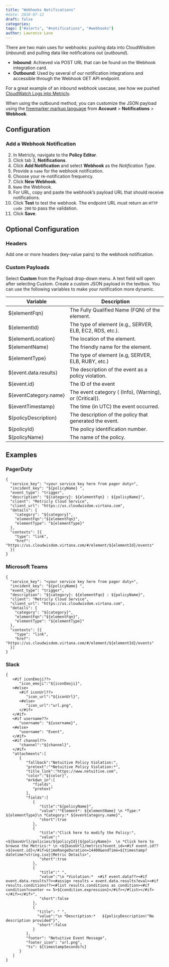 ```yaml
---
title: "Webhooks Notifications"
#date: 2018-07-12
draft: false
categories:
tags: ["#alerts", "#notifications", "#webhooks"]
author: Lawrence Lane
---
```


There are two main uses for webhooks: pushing data into CloudWisdom (_inbound_) and pulling data like notifications out (_outbound_).

- **Inbound**: Achieved via POST URL that can be found on the Webhook integration card.
- **Outbound**: Used by several of our notification integrations and accessible through the Webhook GET API endpoint.

For a great example of an inbound webhook usecase, see how we pushed [CloudWatch Logs into Metricly][1].

When using the outbound method, you can customize the JSON payload using the [freemarker markup language](https://freemarker.apache.org/docs/xgui_imperative_formal.html) from **Account** > **Notifications** > **Webhook**.

## Configuration

###  Add a Webhook Notification
2. In Metricly, navigate to the **Policy Editor**.
3. Click tab 3, **Notifications**.
4. Click **Add Notification** and select **Webhook** as the _Notification Type_.
5. Provide a `name` for the webhook notification.
6. Choose your re-notification frequency.
7. Click **New Webhook**.
8. `Name` the Webhook.
9. For URL, copy and paste the webhook’s payload URL that should receive notifications.
10. Click **Test** to test the webhook. The endpoint URL must return an `HTTP code 200` to pass the validation.
11. Click **Save**.

## Optional Configuration

### Headers
Add one or more headers (key-value pairs) to the webhook notification.

### Custom Payloads
Select **Custom** from the Payload drop-down menu. A text field will open after selecting Custom. Create a custom JSON payload in the textbox. You can use the following variables to make your notification more dynamic.

| Variable              | Description                                              |
|-----------------------|----------------------------------------------------------|
| ${elementFqn}         | The Fully Qualified Name (FQN) of the element.           |
| ${elementId}          | The type of element (e.g., SERVER, ELB, EC2, RDS, etc.). |
| ${elementLocation}    | The location of the element.                             |
| ${elementName}        | The friendly name for the element.                       |
| ${elementType}        | The type of element (e.g, SERVER, ELB, RUBY, etc.)       |
| ${event.data.results} | The description of the event as a policy violation.      |
| ${event.id}           | The ID of the event                                      |
| ${eventCategory.name} | The event category ( (Info), (Warning), or (Critical)).  |
| ${eventTimestamp}     | The time (in UTC) the event occurred.                    |
| ${policyDescription}  | The description of the policy that generated the event.  |
| ${policyId}           | The policy identification number.                        |
| ${policyName}         | The name of the policy.                                  |

## Examples

### PagerDuty

```
{
  "service_key": "<your service key here from pager duty>",
  "incident_key": "${policyName} ",
  "event_type": "trigger",
  "description": "${category}: ${elementFqn} : ${policyName}",
  "client": "Metricly Cloud Service",
  "client_url": "https://us.cloudwisdom.virtana.com",
  "details": {
    "category": "${category}",
    "elementFqn":"${elementFqn}",
    "elementType": "${elementType}"
  },
  "contexts": [{
    "type": "link",
    "href": "https://us.cloudwisdom.virtana.com/#/element/${elementId}/events"
  }]
}
```

### Microsoft Teams

```
{
  "service_key": "<your service key here from pager duty>",
  "incident_key": "${policyName} ",
  "event_type": "trigger",
  "description": "${category}: ${elementFqn} : ${policyName}",
  "client": "Metricly Cloud Service",
  "client_url": "https://us.cloudwisdom.virtana.com",
  "details": {
    "category": "${category}",
    "elementFqn":"${elementFqn}",
    "elementType": "${elementType}"
  },
  "contexts": [{
    "type": "link",
    "href": "https://us.cloudwisdom.virtana.com/#/element/${elementId}/events"
  }]
}
```

### Slack

```
{
   <#if iconEmoji??>
      "icon_emoji":"${iconEmoji}",
   <#else>
      <#if iconUrl??>
         "icon_url":"${iconUrl}",
      <#else>
         "icon_url":"url.png",
      </#if>
   </#if>
   <#if username??>
      "username": "${username}",
   <#else>
      "username": "Event",
   </#if>
   <#if channel??>
      "channel":"${channel}",
   </#if>
   "attachments":[
      {
         "fallback":"Netuitive Policy Violation:",
         "pretext":"*Netuitive Policy Violation:*",
         "title_link":"https://www.netuitive.com",
         "color":"${color}",
         "mrkdwn_in":[
            "fields",
            "pretext"
         ],
         "fields":[
            {
               "title":"${policyName}",
               "value":"*Element*: ${elementName} \n *Type:* ${elementType}\n *Category:* ${eventCategory.name}",
               "short":true
            },
            {
               "title":"Click here to modify the Policy:",
               "value":"<${baseUrl}/policies/${policyId}|${policyName}>  \n *Click here to browse the Metrics:* \n <${baseUrl}/metrics?event_id=<#if event.id??>${event.id}</#if>&timeRangeDuration=14400&endTime=${timestamp?datetime?string.iso}|Metric Details>",
               "short":true
            },
            {
               "title":" ",
               "value":"\n *Violation:*  <#if event.data??><#if event.data.results??><#assign results = event.data.results?eval><#if results.conditions??><#list results.conditions as condition><#if condition?counter <= 5>${condition.expression}</#if></#list></#if></#if></#if>",
               "short":false
            },
            {
              "title": " ",
              "value":"\n *Description:*   ${policyDescription!"No description provided"}",
              "short":false
            }
         ],
         "footer": "Netuitive Event Message",
         "footer_icon": "url.png",
         "ts": ${timestampSeconds?c}
      }
   ]
}
```

[1]: /capacity-monitoring/events/cloudwatch-events
